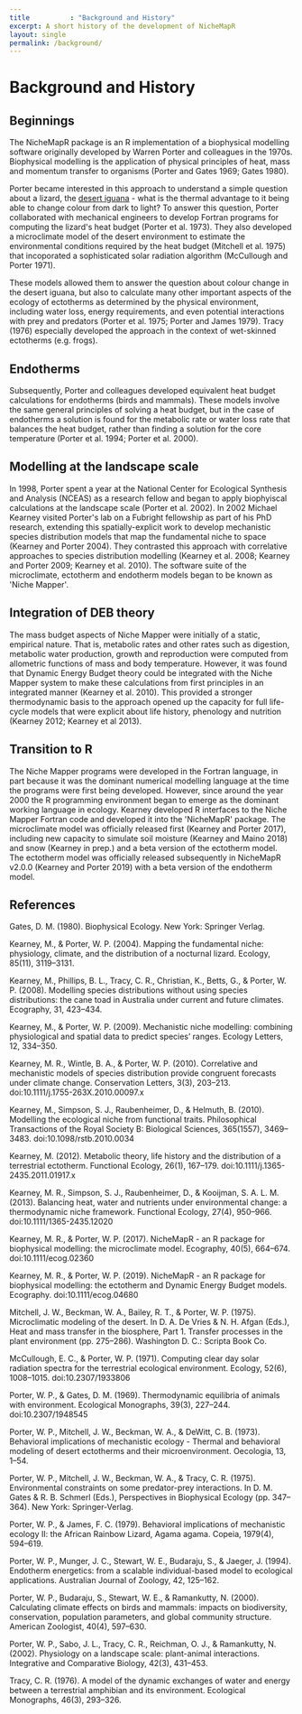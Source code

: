 ```yaml
---
title          : "Background and History"
excerpt: A short history of the development of NicheMapR
layout: single
permalink: /background/
---
```

<h1>Background and History</h1>
<p>
<h2>Beginnings</h2>
The NicheMapR package is an R implementation of a biophysical modelling software originally developed by Warren Porter and colleagues in the 1970s. Biophysical modelling is the application of physical principles of heat, mass and momentum transfer to organisms (Porter and Gates 1969; Gates 1980). 
<p>
Porter became interested in this approach to understand a simple question about a lizard, the <a href="https://en.wikipedia.org/wiki/Desert_iguana">desert iguana</a>  - what is the thermal advantage to it being able to change colour from dark to light? To answer this question, Porter collaborated with mechanical engineers to develop Fortran programs for computing the lizard's heat budget (Porter et al. 1973). They also developed a microclimate model of the desert environment to estimate the environmental conditions required by the heat budget (Mitchell et al. 1975) that incoporated a sophisticated solar radiation algorithm (McCullough and Porter 1971). 
<p>
These models allowed them to answer the question about colour change in the desert iguana, but also to calculate many other important aspects of the ecology of ectotherms as determined by the physical environment, including water loss, energy requirements, and even potential interactions with prey and predators (Porter et al. 1975; Porter and James 1979). Tracy (1976) especially developed the approach in the context of wet-skinned ectotherms (e.g. frogs).
<p>
<h2>Endotherms</h2>
<p>
Subsequently, Porter and colleagues developed equivalent heat budget calculations for endotherms (birds and mammals). These models involve the same general principles of solving a heat budget, but in the case of endotherms a solution is found for the metabolic rate or water loss rate that balances the heat budget, rather than finding a solution for the core temperature (Porter et al. 1994; Porter et al. 2000).
<p>
<h2>Modelling at the landscape scale</h2>
<p>
In 1998, Porter spent a year at the National Center for Ecological Synthesis and Analysis (NCEAS) as a research fellow and began to apply biophyiscal calculations at the landscape scale (Porter et al. 2002). In 2002 Michael Kearney visited Porter's lab on a Fubright fellowship as part of his PhD research, extending this spatially-explicit work to develop mechanistic species distribution models that map the fundamental niche to space (Kearney and Porter 2004). They contrasted this approach with correlative approaches to species distribution modelling (Kearney et al. 2008; Kearney and Porter 2009; Kearney et al. 2010). The software suite of the microclimate, ectotherm and endotherm models began to be known as 'Niche Mapper'.
<p>
<h2>Integration of DEB theory</h2>
<p>
The mass budget aspects of Niche Mapper were initially of a static, empirical nature. That is, metabolic rates and other rates such as digestion, metabolic water production, growth and reproduction were computed from allometric functions of mass and body temperature. However, it was found that Dynamic Energy Budget theory could be integrated with the Niche Mapper system to make these calculations from first principles in an integrated manner (Kearney et al. 2010). This provided a stronger thermodynamic basis to the approach opened up the capacity for full life-cycle models that were explicit about life history, phenology and nutrition (Kearney 2012; Kearney et al 2013).
<p>
<h2>Transition to R</h2>
<p>
The Niche Mapper programs were developed in the Fortran language, in part because it was the dominant numerical modelling language at the time the programs were first being developed. However, since around the year 2000 the R programming environment began to emerge as the dominant working language in ecology. Kearney developed R interfaces to the Niche Mapper Fortran code and developed it into the 'NicheMapR' package. The microclimate model was officially released first (Kearney and Porter 2017), including new capacity to simulate soil moisture (Kearney and Maino 2018) and snow (Kearney in prep.) and a beta version of the ectotherm model. The ectotherm model was officially released subsequently in NicheMapR v2.0.0 (Kearney and Porter 2019) with a beta version of the endotherm model.
<p>
<h2>References</h2>
<p>
Gates, D. M. (1980). Biophysical Ecology. New York: Springer Verlag.
<p>
Kearney, M., & Porter, W. P. (2004). Mapping the fundamental niche: physiology, climate, and the distribution of a nocturnal lizard. Ecology, 85(11), 3119–3131.
<p>
Kearney, M., Phillips, B. L., Tracy, C. R., Christian, K., Betts, G., & Porter, W. P. (2008). Modelling species distributions without using species distributions: the cane toad in Australia under current and future climates. Ecography, 31, 423–434.
<p>
Kearney, M., & Porter, W. P. (2009). Mechanistic niche modelling: combining physiological and spatial data to predict species’ ranges. Ecology Letters, 12, 334–350.
<p>
Kearney, M. R., Wintle, B. A., & Porter, W. P. (2010). Correlative and mechanistic models of species distribution provide congruent forecasts under climate change. Conservation Letters, 3(3), 203–213. doi:10.1111/j.1755-263X.2010.00097.x
<p>
Kearney, M., Simpson, S. J., Raubenheimer, D., & Helmuth, B. (2010). Modelling the ecological niche from functional traits. Philosophical Transactions of the Royal Society B: Biological Sciences, 365(1557), 3469–3483. doi:10.1098/rstb.2010.0034
<p>
Kearney, M. (2012). Metabolic theory, life history and the distribution of a terrestrial ectotherm. Functional Ecology, 26(1), 167–179. doi:10.1111/j.1365-2435.2011.01917.x
<p>
Kearney, M. R., Simpson, S. J., Raubenheimer, D., & Kooijman, S. A. L. M. (2013). Balancing heat, water and nutrients under environmental change: a thermodynamic niche framework. Functional Ecology, 27(4), 950–966. doi:10.1111/1365-2435.12020
<p>
Kearney, M. R., & Porter, W. P. (2017). NicheMapR - an R package for biophysical modelling: the microclimate model. Ecography, 40(5), 664–674. doi:10.1111/ecog.02360
<p>
Kearney, M. R., & Porter, W. P. (2019). NicheMapR - an R package for biophysical modelling: the ectotherm and Dynamic Energy Budget models. Ecography. doi:10.1111/ecog.04680
<p>
Mitchell, J. W., Beckman, W. A., Bailey, R. T., & Porter, W. P. (1975). Microclimatic modeling of the desert. In D. A. De Vries & N. H. Afgan (Eds.), Heat and mass transfer in the biosphere, Part 1. Transfer processes in the plant environment (pp. 275–286). Washington D. C.: Scripta Book Co.
<p>
McCullough, E. C., & Porter, W. P. (1971). Computing clear day solar radiation spectra for the terrestrial ecological environment. Ecology, 52(6), 1008–1015. doi:10.2307/1933806
<p>
Porter, W. P., & Gates, D. M. (1969). Thermodynamic equilibria of animals with environment. Ecological Monographs, 39(3), 227–244. doi:10.2307/1948545
<p>
Porter, W. P., Mitchell, J. W., Beckman, W. A., & DeWitt, C. B. (1973). Behavioral implications of mechanistic ecology - Thermal and behavioral modeling of desert ectotherms and their microenvironment. Oecologia, 13, 1–54.
<p>
Porter, W. P., Mitchell, J. W., Beckman, W. A., & Tracy, C. R. (1975). Environmental constraints on some predator-prey interactions. In D. M. Gates & R. B. Schmerl (Eds.), Perspectives in Biophysical Ecology (pp. 347–364). New York: Springer-Verlag.
<p>
Porter, W. P., & James, F. C. (1979). Behavioral implications of mechanistic ecology II: the African Rainbow Lizard, Agama agama. Copeia, 1979(4), 594–619.
<p>
Porter, W. P., Munger, J. C., Stewart, W. E., Budaraju, S., & Jaeger, J. (1994). Endotherm energetics: from a scalable individual-based model to ecological applications. Australian Journal of Zoology, 42, 125–162.
<p>
Porter, W. P., Budaraju, S., Stewart, W. E., & Ramankutty, N. (2000). Calculating climate effects on birds and mammals: impacts on biodiversity, conservation, population parameters, and global community structure. American Zoologist, 40(4), 597–630.
<p>
Porter, W. P., Sabo, J. L., Tracy, C. R., Reichman, O. J., & Ramankutty, N. (2002). Physiology on a landscape scale: plant-animal interactions. Integrative and Comparative Biology, 42(3), 431–453.
<p>
Tracy, C. R. (1976). A model of the dynamic exchanges of water and energy between a terrestrial amphibian and its environment. Ecological Monographs, 46(3), 293–326.
